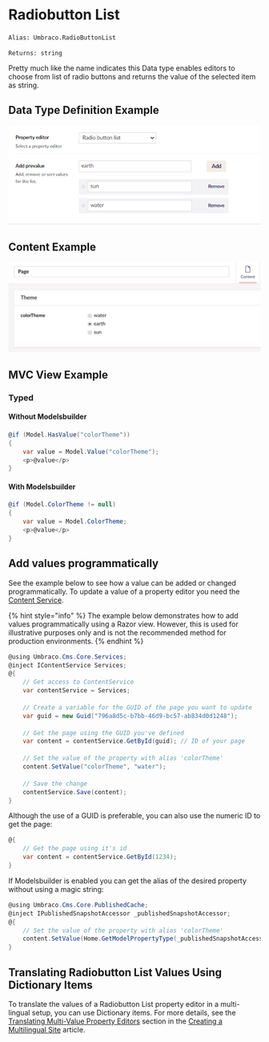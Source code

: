 # Radiobutton List

`Alias: Umbraco.RadioButtonList`

`Returns: string`

Pretty much like the name indicates this Data type enables editors to choose from list of radio buttons and returns the value of the selected item as string.

## Data Type Definition Example

![Radiobutton List Data Type Definition](../../../../../../10/umbraco-cms/fundamentals/backoffice/property-editors/built-in-property-editors/images/RadioButton-List-DataType-v10.png)

## Content Example

![Radiobutton List Content](../../../../../../10/umbraco-cms/fundamentals/backoffice/property-editors/built-in-property-editors/images/RadioButton-List-Content-v8.png)

## MVC View Example

### Typed

#### Without Modelsbuilder

```csharp
@if (Model.HasValue("colorTheme"))
{
    var value = Model.Value("colorTheme");
    <p>@value</p>
}
```

#### With Modelsbuilder

```csharp
@if (Model.ColorTheme != null)
{
    var value = Model.ColorTheme;
    <p>@value</p>
}
```

## Add values programmatically

See the example below to see how a value can be added or changed programmatically. To update a value of a property editor you need the [Content Service](../../../../reference/management/services/contentservice/).

{% hint style="info" %}
The example below demonstrates how to add values programmatically using a Razor view. However, this is used for illustrative purposes only and is not the recommended method for production environments.
{% endhint %}

```csharp
@using Umbraco.Cms.Core.Services;
@inject IContentService Services;
@{
    // Get access to ContentService
    var contentService = Services;

    // Create a variable for the GUID of the page you want to update
    var guid = new Guid("796a8d5c-b7bb-46d9-bc57-ab834d0d1248");
    
    // Get the page using the GUID you've defined
    var content = contentService.GetById(guid); // ID of your page
    
    // Set the value of the property with alias 'colorTheme'
    content.SetValue("colorTheme", "water");
            
    // Save the change
    contentService.Save(content);
}
```

Although the use of a GUID is preferable, you can also use the numeric ID to get the page:

```csharp
@{
    // Get the page using it's id
    var content = contentService.GetById(1234); 
}
```

If Modelsbuilder is enabled you can get the alias of the desired property without using a magic string:

```csharp
@using Umbraco.Cms.Core.PublishedCache;
@inject IPublishedSnapshotAccessor _publishedSnapshotAccessor;
@{
    // Set the value of the property with alias 'colorTheme'
    content.SetValue(Home.GetModelPropertyType(_publishedSnapshotAccessor, x => x.ColorTheme).Alias, "water");
}
```

## Translating Radiobutton List Values Using Dictionary Items

To translate the values of a Radiobutton List property editor in a multi-lingual setup, you can use Dictionary items. For more details, see the [Translating Multi-Value Property Editors](../../../../tutorials/multilanguage-setup.md#translating-multi-value-property-editors) section in the [Creating a Multilingual Site](../../../../tutorials/multilanguage-setup.md) article.
